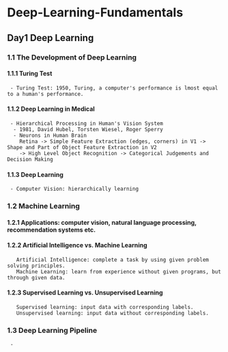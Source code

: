 # Deep-Learning-Fundamentals
##   Day1 Deep Learning
### 1.1 The Development of Deep Learning
#### 1.1.1 Turing Test
     - Turing Test: 1950, Turing, a computer's performance is lmost equal to a human's performance.
#### 1.1.2 Deep Learning in Medical
     - Hierarchical Processing in Human's Vision System
      - 1981, David Hubel, Torsten Wiesel, Roger Sperry
      - Neurons in Human Brain
        Retina -> Simple Feature Extraction (edges, corners) in V1 -> Shape and Part of Object Feature Extraction in V2 
        -> High Level Object Recognition -> Categorical Judgements and Decision Making
#### 1.1.3 Deep Learning
     - Computer Vision: hierarchically learning

### 1.2 Machine Learning
#### 1.2.1 Applications: computer vision, natural language processing, recommendation systems etc.
#### 1.2.2 Artificial Intelligence vs. Machine Learning
       Artificial Intelligence: complete a task by using given problem solving principles.
       Machine Learning: learn from experience without given programs, but through given data.
#### 1.2.3 Supervised Learning vs. Unsupervised Learning
       Supervised learning: input data with corresponding labels.
       Unsupervised learning: input data without corresponding labels.
### 1.3 Deep Learning Pipeline
     - 
       
        
